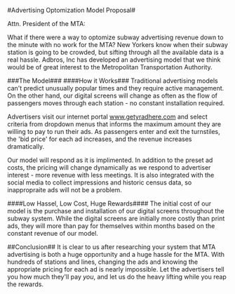 
#Advertising Optomization Model Proposal#

Attn. President of the MTA:

What if there were a way to optomize subway advertising revenue down to the minute with no work for the MTA? New Yorkers know when their subway station is going to be crowded, but sifting through all the available data is a real hassle. 
Adbros, Inc has developed an advertising model that we think would be of great interest to the Metropolitan Transportation Authority.

###The Model###
####How it Works###
Traditional advertising models can't predict unusually popular times and they require active management. On the other hand, our digital screens will change as often as the flow of passengers moves through each station - no constant installation required. 

Advertisers visit our internet portal www.getyradhere.com and select criteria from dropdown menus that informs the maximum amount they are willing to pay to run their ads. As passengers enter and exit the turnstiles, the 'bid price' for each ad increases, and the revenue increases dramatically. 

Our model will respond as it is implimented. In addition to the preset ad costs, the pricing will change dynamically as we respond to advertiser interest - more revenue with less meetings. It is also integrated with the social media to collect impressions and historic census data, so inappropraite ads will not be a problem.

####Low Hassel, Low Cost, Huge Rewards####
The initial cost of our model is the purchase and installation of our digital screens throughout the subway system. While the digital screens are initially more costly than print ads, they will more than pay for themselves within months based on the constant revenue of our model. 

##Conclusion##
It is clear to us after researching your system that MTA advertising is both a huge opportunity and a huge hassle for the MTA. With hundreds of stations and lines, changing the ads and knowing the appropriate pricing for each ad is nearly impossible. Let the advertisers tell you how much they'll pay _you_, and let us do the heavy lifting while you reap the rewards.
